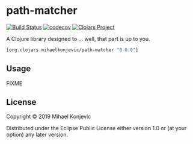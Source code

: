 # path-matcher
[![Build Status](https://travis-ci.org/retro/path-matcher.svg?branch=master)](https://travis-ci.org/retro/path-matcher)
[![codecov](https://codecov.io/gh/retro/path-matcher/branch/master/graph/badge.svg)](https://codecov.io/gh/retro/path-matcher)
[![Clojars Project](https://img.shields.io/clojars/v/org.clojars.mihaelkonjevic/path-matcher.svg)](https://clojars.org/org.clojars.mihaelkonjevic/path-matcher)

A Clojure library designed to ... well, that part is up to you.

```clj
[org.clojars.mihaelkonjevic/path-matcher "0.0.0"]
```

## Usage

FIXME

## License

Copyright © 2019 Mihael Konjevic

Distributed under the Eclipse Public License either version 1.0 or (at
your option) any later version.
